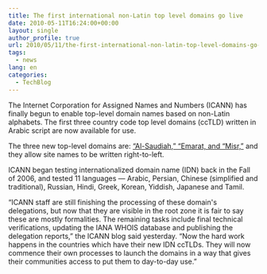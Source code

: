 ```yaml
---
title: The first international non-Latin top level domains go live
date: 2010-05-11T16:24:00+00:00
layout: single
author_profile: true
url: 2010/05/11/the-first-international-non-latin-top-level-domains-go-live/
tags:
  - news
lang: en
categories: 
  - TechBlog
---
```

The Internet Corporation for Assigned Names and Numbers (ICANN) has finally begun to enable top-level domain names based on non-Latin alphabets. The first three country code top level domains (ccTLD) written in Arabic script are now available for use. 

The three new top-level domains are: [“Al-Saudiah,” “Emarat, and “Misr,”](http://blog.icann.org/2010/05/idn-cctlds/) and they allow site names to be written right-to-left. 

ICANN began testing internationalized domain name (IDN) back in the Fall of 2006, and tested 11 languages — Arabic, Persian, Chinese (simplified and traditional), Russian, Hindi, Greek, Korean, Yiddish, Japanese and Tamil. 

“ICANN staff are still finishing the processing of these domain's delegations, but now that they are visible in the root zone it is fair to say these are mostly formalities. The remaining tasks include final technical verifications, updating the IANA WHOIS database and publishing the delegation reports,” the ICANN blog said yesterday. “Now the hard work happens in the countries which have their new IDN ccTLDs. They will now commence their own processes to launch the domains in a way that gives their communities access to put them to day-to-day use.”